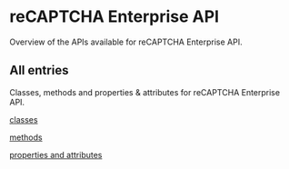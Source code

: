 [
This is a templated file. Adding content to this file may result in it being
reverted. Instead, if you want to place additional content, create an
"overview_content.md" file in `docs/` directory. The Sphinx tool will
pick up on the content and merge the content.
]: #

# reCAPTCHA Enterprise API

Overview of the APIs available for reCAPTCHA Enterprise API.

## All entries

Classes, methods and properties & attributes for
reCAPTCHA Enterprise API.

[classes](https://cloud.google.com/python/docs/reference/recaptchaenterprise/latest/summary_class.html)

[methods](https://cloud.google.com/python/docs/reference/recaptchaenterprise/latest/summary_method.html)

[properties and
attributes](https://cloud.google.com/python/docs/reference/recaptchaenterprise/latest/summary_property.html)
